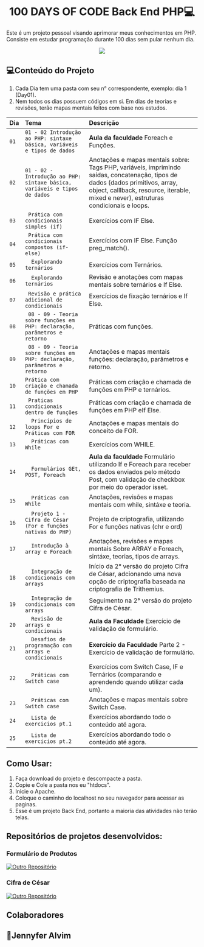 <h1 align="center">100 DAYS OF CODE Back End PHP💻 </h1>

Este é um projeto pessoal visando aprimorar meus conhecimentos em PHP.
Consiste em estudar programação durante 100 dias sem pular nenhum dia.

<p align="center"><img src="http://img.shields.io/static/v1?label=STATUS&message=EM%20DESENVOLVIMENTO&color=GREEN&style=for-the-badge"/></p>


## 💻Conteúdo do Projeto

1. Cada Dia tem uma pasta com seu n° correspondente, exemplo: dia 1 (Day01).
2. Nem todos os dias possuem códigos em si. Em dias de teorias e revisões, terão mapas mentais feitos com base nos estudos.


| Dia  | Tema       | Descrição                           |
| :---------------- | :--------- | :---------------------------------- |
| `01` | `01 - 02 Introdução ao PHP: sintaxe básica, variáveis e tipos de dados` | **Aula da faculdade** Foreach e Funções. |
| `02` | `01 - 02 - Introdução ao PHP: sintaxe básica, variáveis e tipos de dados` |  Anotações e mapas mentais sobre: Tags PHP, variáveis, imprimindo saídas, concatenação, tipos de dados (dados primitivos, array, object, calllback, resource, iterable, mixed e never), estruturas condicionais e loops. |
| `03` | ` Prática com condicionais simples (if)` | Exercícios com IF Else. |
| `04` | ` Prática com condicionais compostos (if-else)` | Exercícios com IF Else. Função preg_match(). |
| `05` | `  Explorando ternários` | Exercícios com Ternários. |
| `06` | `  Explorando ternários` | Revisão e anotações com mapas mentais sobre ternários e If Else. |
| `07` | ` Revisão e prática adicional de condicionais` | Exercícios de fixação ternários e If Else. |
| `08` | ` 08 - 09 - Teoria sobre funções em PHP: declaração, parâmetros e retorno` | Práticas com funções. |
| `09` | ` 08 - 09 - Teoria sobre funções em PHP: declaração, parâmetros e retorno` |  Anotações e mapas mentais funções: declaração, parâmetros e retorno. |
| `10` | `Prática com criação e chamada de funções em PHP` | Práticas com criação e chamada de funções em PHP e ternários. |
| `11` | ` Praticas condicionais dentro de funções` | Práticas com criação e chamada de funções em PHP eIf Else. |
| `12` | `  Princípios de loops For e Práticas com FOR` | Anotações e mapas mentais do conceito de FOR. |
| `13` | `  Práticas com While` | Exercícios com WHILE. |
| `14` | `  Formulários GEt, POST, Foreach` | **Aula da faculdade** Formulário utilizando If e Foreach para receber os dados enviados pelo método Post, com validação de checkbox por meio do operador isset.|
| `15` | `  Práticas com While` | Anotações, revisões e mapas mentais com while, sintáxe e teoria. |
| `16` | `  Projeto 1 - Cifra de César (For e funções nativas do PHP)` | Projeto de criptografia, utilizando For e funções nativas (chr e ord) |
| `17` | `  Introdução à array e Foreach` | Anotações, revisões e mapas mentais Sobre ARRAY e Foreach, sintáxe, teorias, tipos de arrays. |
| `18` | `  Integração de condicionais com arrays` | Início da 2° versão do projeto Cifra de César, adcionando uma nova opção de criptografia baseada na criptografia de Trithemius. |
| `19` | `  Integração de condicionais com arrays` | Seguimento na 2° versão do projeto Cifra de César. |
| `20` | `  Revisão de arrays e condicionais` | **Aula da Faculdade** Exercício de validação de formulário. |
| `21` | `  Desafios de programação com arrays e condicionais` | **Exercício da Faculdade** Parte 2 - Exercício de validação de formulário. |
| `22` | `  Práticas com Switch case` | Exercícios com Switch Case, IF e Ternários (comparando e aprendendo quando utilizar cada um). |
| `23` | `  Práticas com Switch case` | Anotações e mapas mentais sobre Switch Case. |
| `24` | `  Lista de exercicios pt.1` | Exercícios abordando todo o conteúdo até agora. |
| `25` | `  Lista de exercicios pt.2` | Exercícios abordando todo o conteúdo até agora. |

## Como Usar:

1. Faça download do projeto e descompacte a pasta.
2. Copie e Cole a pasta nos eu "htdocs".
3. Inicie o Apache.
4. Coloque o caminho do localhost no seu navegador para acessar as paginas.
5. Esse é um projeto Back End, portanto a maioria das atividades não terão telas.

## Repositórios de projetos desenvolvidos:

<h3>Formulário de Produtos</h3> 

[![Outro Repositório](https://img.shields.io/badge/%20Repositório-Ver%20Aqui-pink.svg)](https://github.com/JennieOliveira99/Formulario-Produtos)

<h3>Cifra de César</h3> 

[![Outro Repositório](https://img.shields.io/badge/%20Repositório-Ver%20Aqui-purple.svg)](https://github.com/JennieOliveira99/Cifra_de_Cesar)


## Colaboradores

<h2>🌸Jennyfer Alvim</h2> 



